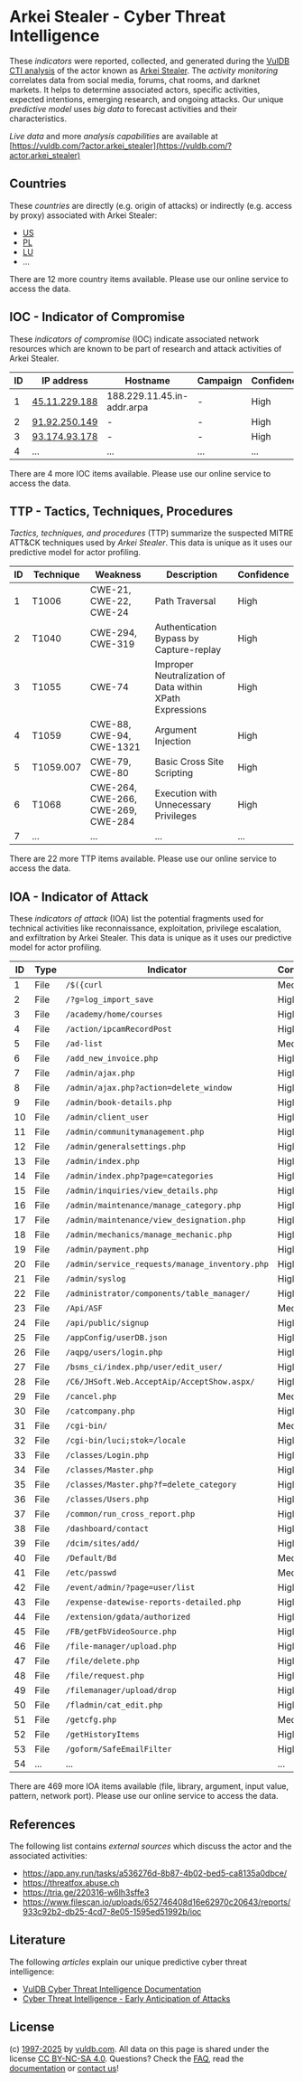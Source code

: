 # Arkei Stealer - Cyber Threat Intelligence

These _indicators_ were reported, collected, and generated during the [VulDB CTI analysis](https://vuldb.com/?kb.cti) of the actor known as [Arkei Stealer](https://vuldb.com/?actor.arkei_stealer). The _activity monitoring_ correlates data from social media, forums, chat rooms, and darknet markets. It helps to determine associated actors, specific activities, expected intentions, emerging research, and ongoing attacks. Our unique _predictive model_ uses _big data_ to forecast activities and their characteristics.

_Live data_ and more _analysis capabilities_ are available at [https://vuldb.com/?actor.arkei_stealer](https://vuldb.com/?actor.arkei_stealer)

## Countries

These _countries_ are directly (e.g. origin of attacks) or indirectly (e.g. access by proxy) associated with Arkei Stealer:

* [US](https://vuldb.com/?country.us)
* [PL](https://vuldb.com/?country.pl)
* [LU](https://vuldb.com/?country.lu)
* ...

There are 12 more country items available. Please use our online service to access the data.

## IOC - Indicator of Compromise

These _indicators of compromise_ (IOC) indicate associated network resources which are known to be part of research and attack activities of Arkei Stealer.

ID | IP address | Hostname | Campaign | Confidence
-- | ---------- | -------- | -------- | ----------
1 | [45.11.229.188](https://vuldb.com/?ip.45.11.229.188) | 188.229.11.45.in-addr.arpa | - | High
2 | [91.92.250.149](https://vuldb.com/?ip.91.92.250.149) | - | - | High
3 | [93.174.93.178](https://vuldb.com/?ip.93.174.93.178) | - | - | High
4 | ... | ... | ... | ...

There are 4 more IOC items available. Please use our online service to access the data.

## TTP - Tactics, Techniques, Procedures

_Tactics, techniques, and procedures_ (TTP) summarize the suspected MITRE ATT&CK techniques used by _Arkei Stealer_. This data is unique as it uses our predictive model for actor profiling.

ID | Technique | Weakness | Description | Confidence
-- | --------- | -------- | ----------- | ----------
1 | T1006 | CWE-21, CWE-22, CWE-24 | Path Traversal | High
2 | T1040 | CWE-294, CWE-319 | Authentication Bypass by Capture-replay | High
3 | T1055 | CWE-74 | Improper Neutralization of Data within XPath Expressions | High
4 | T1059 | CWE-88, CWE-94, CWE-1321 | Argument Injection | High
5 | T1059.007 | CWE-79, CWE-80 | Basic Cross Site Scripting | High
6 | T1068 | CWE-264, CWE-266, CWE-269, CWE-284 | Execution with Unnecessary Privileges | High
7 | ... | ... | ... | ...

There are 22 more TTP items available. Please use our online service to access the data.

## IOA - Indicator of Attack

These _indicators of attack_ (IOA) list the potential fragments used for technical activities like reconnaissance, exploitation, privilege escalation, and exfiltration by Arkei Stealer. This data is unique as it uses our predictive model for actor profiling.

ID | Type | Indicator | Confidence
-- | ---- | --------- | ----------
1 | File | `/$({curl` | Medium
2 | File | `/?g=log_import_save` | High
3 | File | `/academy/home/courses` | High
4 | File | `/action/ipcamRecordPost` | High
5 | File | `/ad-list` | Medium
6 | File | `/add_new_invoice.php` | High
7 | File | `/admin/ajax.php` | High
8 | File | `/admin/ajax.php?action=delete_window` | High
9 | File | `/admin/book-details.php` | High
10 | File | `/admin/client_user` | High
11 | File | `/admin/communitymanagement.php` | High
12 | File | `/admin/generalsettings.php` | High
13 | File | `/admin/index.php` | High
14 | File | `/admin/index.php?page=categories` | High
15 | File | `/admin/inquiries/view_details.php` | High
16 | File | `/admin/maintenance/manage_category.php` | High
17 | File | `/admin/maintenance/view_designation.php` | High
18 | File | `/admin/mechanics/manage_mechanic.php` | High
19 | File | `/admin/payment.php` | High
20 | File | `/admin/service_requests/manage_inventory.php` | High
21 | File | `/admin/syslog` | High
22 | File | `/administrator/components/table_manager/` | High
23 | File | `/Api/ASF` | Medium
24 | File | `/api/public/signup` | High
25 | File | `/appConfig/userDB.json` | High
26 | File | `/aqpg/users/login.php` | High
27 | File | `/bsms_ci/index.php/user/edit_user/` | High
28 | File | `/C6/JHSoft.Web.AcceptAip/AcceptShow.aspx/` | High
29 | File | `/cancel.php` | Medium
30 | File | `/catcompany.php` | High
31 | File | `/cgi-bin/` | Medium
32 | File | `/cgi-bin/luci;stok=/locale` | High
33 | File | `/classes/Login.php` | High
34 | File | `/classes/Master.php` | High
35 | File | `/classes/Master.php?f=delete_category` | High
36 | File | `/classes/Users.php` | High
37 | File | `/common/run_cross_report.php` | High
38 | File | `/dashboard/contact` | High
39 | File | `/dcim/sites/add/` | High
40 | File | `/Default/Bd` | Medium
41 | File | `/etc/passwd` | Medium
42 | File | `/event/admin/?page=user/list` | High
43 | File | `/expense-datewise-reports-detailed.php` | High
44 | File | `/extension/gdata/authorized` | High
45 | File | `/FB/getFbVideoSource.php` | High
46 | File | `/file-manager/upload.php` | High
47 | File | `/file/delete.php` | High
48 | File | `/file/request.php` | High
49 | File | `/filemanager/upload/drop` | High
50 | File | `/fladmin/cat_edit.php` | High
51 | File | `/getcfg.php` | Medium
52 | File | `/getHistoryItems` | High
53 | File | `/goform/SafeEmailFilter` | High
54 | ... | ... | ...

There are 469 more IOA items available (file, library, argument, input value, pattern, network port). Please use our online service to access the data.

## References

The following list contains _external sources_ which discuss the actor and the associated activities:

* https://app.any.run/tasks/a536276d-8b87-4b02-bed5-ca8135a0dbce/
* https://threatfox.abuse.ch
* https://tria.ge/220316-w6lh3sffe3
* https://www.filescan.io/uploads/652746408d16e62970c20643/reports/933c92b2-db25-4cd7-8e05-1595ed51992b/ioc

## Literature

The following _articles_ explain our unique predictive cyber threat intelligence:

* [VulDB Cyber Threat Intelligence Documentation](https://vuldb.com/?kb.cti)
* [Cyber Threat Intelligence - Early Anticipation of Attacks](https://www.scip.ch/en/?labs.20201022)

## License

(c) [1997-2025](https://vuldb.com/?kb.changelog) by [vuldb.com](https://vuldb.com/?kb.about). All data on this page is shared under the license [CC BY-NC-SA 4.0](https://creativecommons.org/licenses/by-nc-sa/4.0/). Questions? Check the [FAQ](https://vuldb.com/?kb.faq), read the [documentation](https://vuldb.com/?kb) or [contact us](https://vuldb.com/?contact)!
